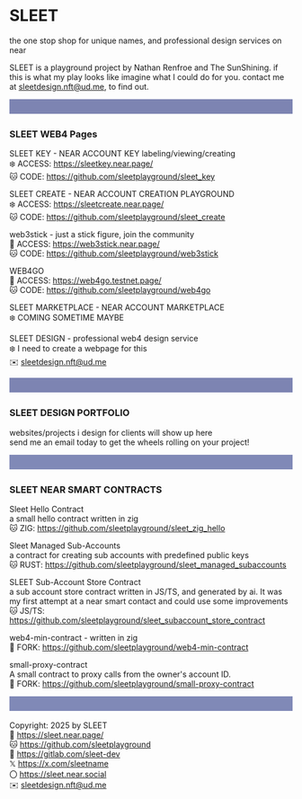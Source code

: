 # SLEET
the one stop shop for unique names, and professional design services on near

SLEET is a playground project by Nathan Renfroe and The SunShining.
if this is what my play looks like imagine what I could do for you.
contact me at sleetdesign.nft@ud.me, to find out.


![](../src/sleet_banner_100px_7d84b2.svg)
### SLEET WEB4 Pages

SLEET KEY - NEAR ACCOUNT KEY labeling/viewing/creating
<br/>
❄️ ACCESS: https://sleetkey.near.page/
<br/>
🐱 CODE: https://github.com/sleetplayground/sleet_key

SLEET CREATE - NEAR ACCOUNT CREATION PLAYGROUND
<br/>
❄️ ACCESS: https://sleetcreate.near.page/
<br/>
🐱 CODE: https://github.com/sleetplayground/sleet_create

web3stick - just a stick figure, join the community
<br/>
🔗 ACCESS: https://web3stick.near.page/
<br/>
🐱 CODE: https://github.com/sleetplayground/web3stick

WEB4GO
<br/>
🔗 ACCESS: https://web4go.testnet.page/
<br/>
🐱 CODE: https://github.com/sleetplayground/web4go


SLEET MARKETPLACE - NEAR ACCOUNT MARKETPLACE
<br/>
❄️ COMING SOMETIME MAYBE

SLEET DESIGN - professional web4 design service
<br/>
❄️ I need to create a webpage for this
<br/>
✉️  sleetdesign.nft@ud.me

![](../src/sleet_banner_100px_7d84b2.svg)
### SLEET DESIGN PORTFOLIO

websites/projects i design for clients will show up here
<br/>
send me an email today to get the wheels rolling on your project!


![](../src/sleet_banner_100px_8089b7.svg)
### SLEET NEAR SMART CONTRACTS

Sleet Hello Contract
<br/>
a small hello contract written in zig
<br/>
🐱 ZIG: https://github.com/sleetplayground/sleet_zig_hello

Sleet Managed Sub-Accounts
<br/>
a contract for creating sub accounts with predefined public keys
<br/>
🐱 RUST: https://github.com/sleetplayground/sleet_managed_subaccounts

SLEET Sub-Account Store Contract
<br/>
a sub account store contract written in JS/TS, and generated by ai. It was my first attempt at a near smart contact and could use some improvements
<br/>
🐱 JS/TS: https://github.com/sleetplayground/sleet_subaccount_store_contract

web4-min-contract - written in zig
<br/>
🍴 FORK: https://github.com/sleetplayground/web4-min-contract

small-proxy-contract
<br/>
A small contract to proxy calls from the owner's account ID.
<br/>
🍴 FORK: https://github.com/sleetplayground/small-proxy-contract


![](../src/sleet_banner_100px_8089b7.svg)

Copyright: 2025 by SLEET
<br/>
🔗 https://sleet.near.page/
<br/>
🐱 https://github.com/sleetplayground
<br/>
🦊 https://gitlab.com/sleet-dev
<br/>
𝕏 https://x.com/sleetname
<br/>
〇 https://sleet.near.social
<br/>
✉️ sleetdesign.nft@ud.me